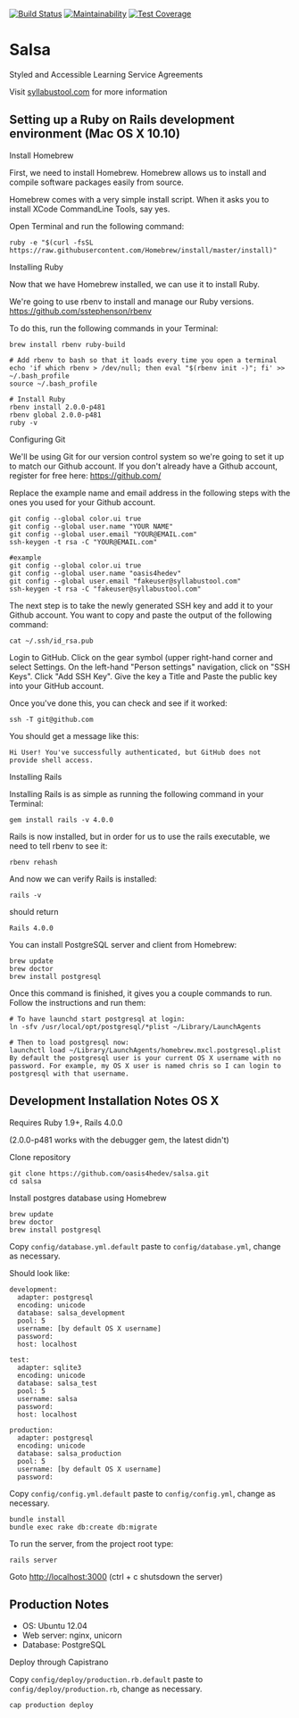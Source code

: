 [![Build Status](https://travis-ci.org/oasis4hedev/salsa.svg?branch=master)](https://travis-ci.org/oasis4hedev/salsa) [![Maintainability](https://api.codeclimate.com/v1/badges/db12ca4f669ebd3e0b0b/maintainability)](https://codeclimate.com/github/oasis4hedev/salsa/maintainability) [![Test Coverage](https://api.codeclimate.com/v1/badges/db12ca4f669ebd3e0b0b/test_coverage)](https://codeclimate.com/github/oasis4hedev/salsa/test_coverage)

Salsa
=====

Styled and Accessible Learning Service Agreements

Visit [syllabustool.com](http://syllabustool.com) for more information

Setting up a Ruby on Rails development environment (Mac OS X 10.10)
------------------------------------------

Install Homebrew

First, we need to install Homebrew. Homebrew allows us to install and compile software packages easily from source.

Homebrew comes with a very simple install script. When it asks you to install XCode CommandLine Tools, say yes.

Open Terminal and run the following command:

	ruby -e "$(curl -fsSL https://raw.githubusercontent.com/Homebrew/install/master/install)"

Installing Ruby


Now that we have Homebrew installed, we can use it to install Ruby.

We're going to use rbenv to install and manage our Ruby versions. https://github.com/sstephenson/rbenv

To do this, run the following commands in your Terminal:

	brew install rbenv ruby-build

	# Add rbenv to bash so that it loads every time you open a terminal
	echo 'if which rbenv > /dev/null; then eval "$(rbenv init -)"; fi' >> ~/.bash_profile
	source ~/.bash_profile

	# Install Ruby
	rbenv install 2.0.0-p481
	rbenv global 2.0.0-p481
	ruby -v

Configuring Git

We'll be using Git for our version control system so we're going to set it up to match our Github account. If you don't already have a Github account, register for free here: https://github.com/

Replace the example name and email address in the following steps with the ones you used for your Github account.

	git config --global color.ui true
	git config --global user.name "YOUR NAME"
	git config --global user.email "YOUR@EMAIL.com"
	ssh-keygen -t rsa -C "YOUR@EMAIL.com"

	#example
	git config --global color.ui true
	git config --global user.name "oasis4hedev"
	git config --global user.email "fakeuser@syllabustool.com"
	ssh-keygen -t rsa -C "fakeuser@syllabustool.com"

The next step is to take the newly generated SSH key and add it to your Github account. You want to copy and paste the output of the following command:

	cat ~/.ssh/id_rsa.pub

Login to GitHub. Click on the gear symbol (upper right-hand corner and select Settings. On the left-hand "Person settings" navigation, click on "SSH Keys". Click "Add SSH Key". Give the key a Title and Paste the public key into your GitHub account.

Once you've done this, you can check and see if it worked:

	ssh -T git@github.com

You should get a message like this:

	Hi User! You've successfully authenticated, but GitHub does not provide shell access.

Installing Rails


Installing Rails is as simple as running the following command in your Terminal:

	gem install rails -v 4.0.0

Rails is now installed, but in order for us to use the rails executable, we need to tell rbenv to see it:

	rbenv rehash

And now we can verify Rails is installed:

	rails -v

should return

	Rails 4.0.0

You can install PostgreSQL server and client from Homebrew:

	brew update
	brew doctor
	brew install postgresql

Once this command is finished, it gives you a couple commands to run. Follow the instructions and run them:

	# To have launchd start postgresql at login:
	ln -sfv /usr/local/opt/postgresql/*plist ~/Library/LaunchAgents

	# Then to load postgresql now:
	launchctl load ~/Library/LaunchAgents/homebrew.mxcl.postgresql.plist
	By default the postgresql user is your current OS X username with no password. For example, my OS X user is named chris so I can login to postgresql with that username.


Development Installation Notes OS X
-------------------------------------------

Requires Ruby 1.9+, Rails 4.0.0

(2.0.0-p481 works with the debugger gem, the latest didn't)

Clone repository

    git clone https://github.com/oasis4hedev/salsa.git
    cd salsa

Install postgres database using Homebrew

	brew update
	brew doctor
	brew install postgresql

Copy `config/database.yml.default` paste to `config/database.yml`, change as necessary.

Should look like:

	development:
	  adapter: postgresql
	  encoding: unicode
	  database: salsa_development
	  pool: 5
	  username: [by default OS X username]
	  password:
	  host: localhost

	test:
	  adapter: sqlite3
	  encoding: unicode
	  database: salsa_test
	  pool: 5
	  username: salsa
	  password:
	  host: localhost

	production:
	  adapter: postgresql
	  encoding: unicode
	  database: salsa_production
	  pool: 5
	  username: [by default OS X username]
	  password:

Copy `config/config.yml.default` paste to `config/config.yml`, change as necessary.

    bundle install
    bundle exec rake db:create db:migrate

To run the server, from the project root type:

    rails server

Goto [http://localhost:3000](http://localhost:3000) (ctrl + c shutsdown the server)

Production Notes
----------------

* OS: Ubuntu 12.04
* Web server: nginx, unicorn
* Database: PostgreSQL

Deploy through Capistrano

Copy `config/deploy/production.rb.default` paste to `config/deploy/production.rb`, change as necessary.

    cap production deploy
